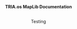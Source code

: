 <html>
<head>
</head>
<body>
<div align="center">
<br></br>

<strong>TRIA.os MapLib Documentation</strong><br></br>

Testing<br></br>
</div>
</body>
</html>